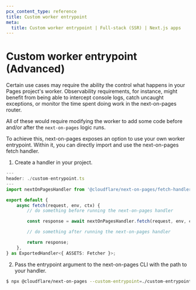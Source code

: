 ```yaml
---
pcx_content_type: reference
title: Custom worker entrypoint
meta:
  title: Custom worker entrypoint | Full-stack (SSR) | Next.js apps
---
```


# Custom worker entrypoint (Advanced)

Certain use cases may require the ability the control what happens in your Pages project's worker. Observability requirements, for instance, might benefit from being able to intercept console logs, catch uncaught exceptions, or monitor the time spent doing work in the next-on-pages router.

All of these would require modifying the worker to add some code before and/or after the `next-on-pages` logic runs.

To achieve this, next-on-pages exposes an option to use your own worker entrypoint. Within it, you can directly import and use the next-on-pages fetch handler.

1. Create a handler in your project.

```ts
---
header: ./custom-entrypoint.ts
---
import nextOnPagesHandler from '@cloudflare/next-on-pages/fetch-handler';

export default {
	async fetch(request, env, ctx) {
		// do something before running the next-on-pages handler

		const response = await nextOnPagesHandler.fetch(request, env, ctx);

		// do something after running the next-on-pages handler

		return response;
	},
} as ExportedHandler<{ ASSETS: Fetcher }>;
```

2. Pass the entrypoint argument to the next-on-pages CLI with the path to your handler.

```sh
$ npx @cloudflare/next-on-pages --custom-entrypoint=./custom-entrypoint.ts
```